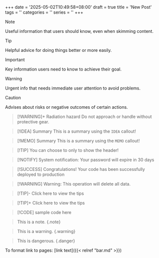 +++
date = '2025-05-02T10:49:58+08:00'
draft = true
title = 'New Post'
tags = ''
categories = ''
series = ''
+++

> [!NOTE]
> Useful information that users should know, even when skimming content.

> [!TIP]
> Helpful advice for doing things better or more easily.

> [!IMPORTANT]
> Key information users need to know to achieve their goal.

> [!WARNING]
> Urgent info that needs immediate user attention to avoid problems.

> [!CAUTION]
> Advises about risks or negative outcomes of certain actions.

> [!WARNING]+ Radiation hazard
> Do not approach or handle without protective gear.

> [!IDEA] Summary
> This is a summary using the `IDEA` callout!

> [!MEMO] Summary
> This is a summary using the `MEMO` callout!

> [!TIP] You can choose to only to show the header!

> [!NOTIFY] System notification: Your password will expire in 30 days

> [!SUCCESS] Congratulations! Your code has been successfully deployed to production

> [!WARNING] Warning: This operation will delete all data.

> [!TIP]- Click here to view the tips

> [!TIP]+ Click here to view the tips

> [!CODE]
> sample code
> here

> This is a note.
> {.note}

> This is a warning.
> {.warning}

> This is dangerous.
> {.danger}

To format link to pages:
[link text]({{< relref "bar.md" >}})
